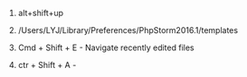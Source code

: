 1. alt+shift+up

2. /Users/LYJ/Library/Preferences/PhpStorm2016.1/templates
3. Cmd + Shift + E - Navigate recently edited files
4. ctr + Shift + A - 